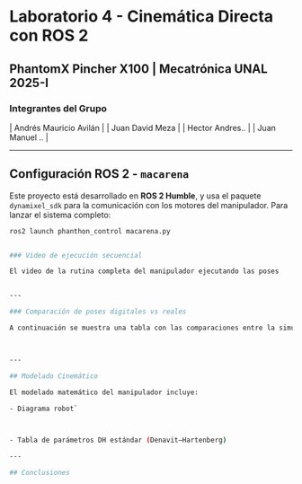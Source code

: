 # Laboratorio 4 - Cinemática Directa con ROS 2
## PhantomX Pincher X100 | Mecatrónica UNAL 2025-I

### Integrantes del Grupo


| Andrés Mauricio Avilán |
| Juan David Meza |
| Hector Andres.. |
| Juan Manuel .. |


---

## Configuración ROS 2 - `macarena`

Este proyecto está desarrollado en **ROS 2 Humble**, y usa el paquete `dynamixel_sdk` para la comunicación con los motores del manipulador.
Para lanzar el sistema completo:
```bash
ros2 launch phanthon_control macarena.py


### Video de ejecución secuencial

El video de la rutina completa del manipulador ejecutando las poses


---

### Comparación de poses digitales vs reales

A continuación se muestra una tabla con las comparaciones entre la simulación digital y la fotografía real del manipulador:



---

## Modelado Cinemático

El modelado matemático del manipulador incluye:

- Diagrama robot`



- Tabla de parámetros DH estándar (Denavit–Hartenberg)

---

## Conclusiones


